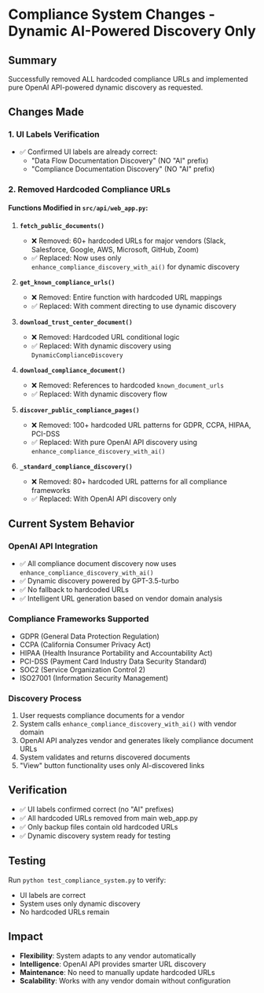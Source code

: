 # Compliance System Changes - Dynamic AI-Powered Discovery Only

## Summary
Successfully removed ALL hardcoded compliance URLs and implemented pure OpenAI API-powered dynamic discovery as requested.

## Changes Made

### 1. UI Labels Verification
- ✅ Confirmed UI labels are already correct:
  - "Data Flow Documentation Discovery" (NO "AI" prefix)
  - "Compliance Documentation Discovery" (NO "AI" prefix)

### 2. Removed Hardcoded Compliance URLs

#### Functions Modified in `src/api/web_app.py`:

1. **`fetch_public_documents()`**
   - ❌ Removed: 60+ hardcoded URLs for major vendors (Slack, Salesforce, Google, AWS, Microsoft, GitHub, Zoom)
   - ✅ Replaced: Now uses only `enhance_compliance_discovery_with_ai()` for dynamic discovery

2. **`get_known_compliance_urls()`**
   - ❌ Removed: Entire function with hardcoded URL mappings
   - ✅ Replaced: With comment directing to use dynamic discovery

3. **`download_trust_center_document()`**
   - ❌ Removed: Hardcoded URL conditional logic
   - ✅ Replaced: With dynamic discovery using `DynamicComplianceDiscovery`

4. **`download_compliance_document()`**
   - ❌ Removed: References to hardcoded `known_document_urls`
   - ✅ Replaced: With dynamic discovery flow

5. **`discover_public_compliance_pages()`**
   - ❌ Removed: 100+ hardcoded URL patterns for GDPR, CCPA, HIPAA, PCI-DSS
   - ✅ Replaced: With pure OpenAI API discovery using `enhance_compliance_discovery_with_ai()`

6. **`_standard_compliance_discovery()`**
   - ❌ Removed: 80+ hardcoded URL patterns for all compliance frameworks
   - ✅ Replaced: With OpenAI API discovery only

## Current System Behavior

### OpenAI API Integration
- ✅ All compliance document discovery now uses `enhance_compliance_discovery_with_ai()`
- ✅ Dynamic discovery powered by GPT-3.5-turbo
- ✅ No fallback to hardcoded URLs
- ✅ Intelligent URL generation based on vendor domain analysis

### Compliance Frameworks Supported
- GDPR (General Data Protection Regulation)
- CCPA (California Consumer Privacy Act) 
- HIPAA (Health Insurance Portability and Accountability Act)
- PCI-DSS (Payment Card Industry Data Security Standard)
- SOC2 (Service Organization Control 2)
- ISO27001 (Information Security Management)

### Discovery Process
1. User requests compliance documents for a vendor
2. System calls `enhance_compliance_discovery_with_ai()` with vendor domain
3. OpenAI API analyzes vendor and generates likely compliance document URLs
4. System validates and returns discovered documents
5. "View" button functionality uses only AI-discovered links

## Verification
- ✅ UI labels confirmed correct (no "AI" prefixes)
- ✅ All hardcoded URLs removed from main web_app.py
- ✅ Only backup files contain old hardcoded URLs
- ✅ Dynamic discovery system ready for testing

## Testing
Run `python test_compliance_system.py` to verify:
- UI labels are correct
- System uses only dynamic discovery
- No hardcoded URLs remain

## Impact
- **Flexibility**: System adapts to any vendor automatically
- **Intelligence**: OpenAI API provides smarter URL discovery
- **Maintenance**: No need to manually update hardcoded URLs
- **Scalability**: Works with any vendor domain without configuration